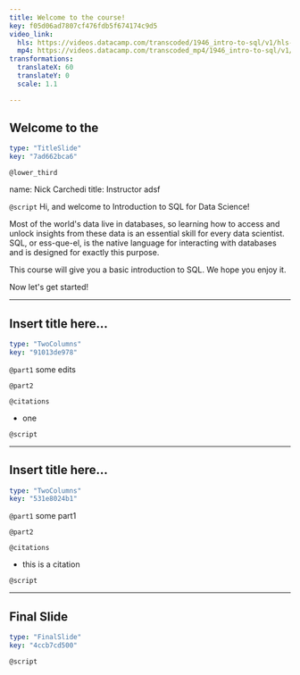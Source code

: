 ```yaml
---
title: Welcome to the course!
key: f05d06ad7807cf476fdb5f674174c9d5
video_link:
  hls: https://videos.datacamp.com/transcoded/1946_intro-to-sql/v1/hls-ch1_1.master.m3u8
  mp4: https://videos.datacamp.com/transcoded_mp4/1946_intro-to-sql/v1/ch1_1.mp4
transformations:
  translateX: 60
  translateY: 0
  scale: 1.1

---
```

## Welcome to the

```yaml
type: "TitleSlide"
key: "7ad662bca6"
```

`@lower_third`

name: Nick Carchedi
title: Instructor adsf


`@script`
Hi, and welcome to Introduction to SQL for Data Science!

Most of the world's data live in databases, so learning how to access and unlock insights from these data is an essential skill for every data scientist. SQL, or ess-que-el, is the native language for interacting with databases and is designed for exactly this purpose.

This course will give you a basic introduction to SQL. We hope you enjoy it.

Now let's get started!


---
## Insert title here...

```yaml
type: "TwoColumns"
key: "91013de978"
```

`@part1`
some edits


`@part2`



`@citations`
- one


`@script`



---
## Insert title here...

```yaml
type: "TwoColumns"
key: "531e8024b1"
```

`@part1`
some part1


`@part2`



`@citations`
- this is a citation


`@script`



---
## Final Slide

```yaml
type: "FinalSlide"
key: "4ccb7cd500"
```

`@script`


